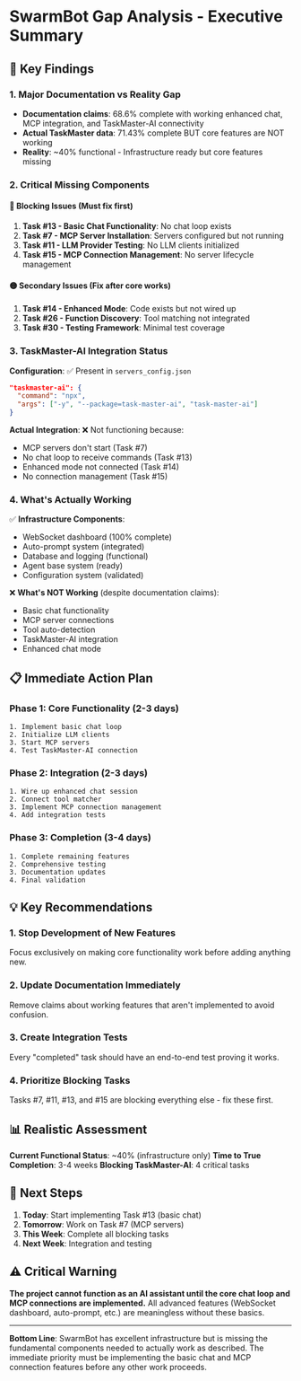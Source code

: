 # SwarmBot Gap Analysis - Executive Summary

## 🎯 Key Findings

### 1. **Major Documentation vs Reality Gap**
- **Documentation claims**: 68.6% complete with working enhanced chat, MCP integration, and TaskMaster-AI connectivity
- **Actual TaskMaster data**: 71.43% complete BUT core features are NOT working
- **Reality**: ~40% functional - Infrastructure ready but core features missing

### 2. **Critical Missing Components**

#### 🔴 **Blocking Issues** (Must fix first)
1. **Task #13 - Basic Chat Functionality**: No chat loop exists
2. **Task #7 - MCP Server Installation**: Servers configured but not running
3. **Task #11 - LLM Provider Testing**: No LLM clients initialized
4. **Task #15 - MCP Connection Management**: No server lifecycle management

#### 🟡 **Secondary Issues** (Fix after core works)
1. **Task #14 - Enhanced Mode**: Code exists but not wired up
2. **Task #26 - Function Discovery**: Tool matching not integrated
3. **Task #30 - Testing Framework**: Minimal test coverage

### 3. **TaskMaster-AI Integration Status**

**Configuration**: ✅ Present in `servers_config.json`
```json
"taskmaster-ai": {
  "command": "npx",
  "args": ["-y", "--package=task-master-ai", "task-master-ai"]
}
```

**Actual Integration**: ❌ Not functioning because:
- MCP servers don't start (Task #7)
- No chat loop to receive commands (Task #13)
- Enhanced mode not connected (Task #14)
- No connection management (Task #15)

### 4. **What's Actually Working**

✅ **Infrastructure Components**:
- WebSocket dashboard (100% complete)
- Auto-prompt system (integrated)
- Database and logging (functional)
- Agent base system (ready)
- Configuration system (validated)

❌ **What's NOT Working** (despite documentation claims):
- Basic chat functionality
- MCP server connections
- Tool auto-detection
- TaskMaster-AI integration
- Enhanced chat mode

## 📋 Immediate Action Plan

### Phase 1: Core Functionality (2-3 days)
```
1. Implement basic chat loop
2. Initialize LLM clients
3. Start MCP servers
4. Test TaskMaster-AI connection
```

### Phase 2: Integration (2-3 days)
```
1. Wire up enhanced chat session
2. Connect tool matcher
3. Implement MCP connection management
4. Add integration tests
```

### Phase 3: Completion (3-4 days)
```
1. Complete remaining features
2. Comprehensive testing
3. Documentation updates
4. Final validation
```

## 💡 Key Recommendations

### 1. **Stop Development of New Features**
Focus exclusively on making core functionality work before adding anything new.

### 2. **Update Documentation Immediately**
Remove claims about working features that aren't implemented to avoid confusion.

### 3. **Create Integration Tests**
Every "completed" task should have an end-to-end test proving it works.

### 4. **Prioritize Blocking Tasks**
Tasks #7, #11, #13, and #15 are blocking everything else - fix these first.

## 📊 Realistic Assessment

**Current Functional Status**: ~40% (infrastructure only)
**Time to True Completion**: 3-4 weeks
**Blocking TaskMaster-AI**: 4 critical tasks

## 🚀 Next Steps

1. **Today**: Start implementing Task #13 (basic chat)
2. **Tomorrow**: Work on Task #7 (MCP servers)
3. **This Week**: Complete all blocking tasks
4. **Next Week**: Integration and testing

## ⚠️ Critical Warning

**The project cannot function as an AI assistant until the core chat loop and MCP connections are implemented.** All advanced features (WebSocket dashboard, auto-prompt, etc.) are meaningless without these basics.

---

**Bottom Line**: SwarmBot has excellent infrastructure but is missing the fundamental components needed to actually work as described. The immediate priority must be implementing the basic chat and MCP connection features before any other work proceeds.